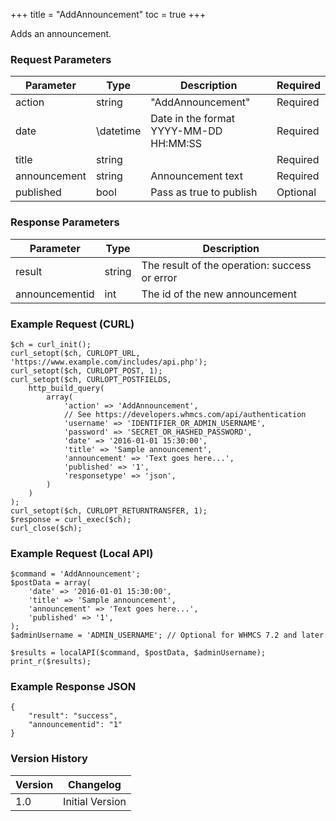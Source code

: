 +++
title = "AddAnnouncement"
toc = true
+++

Adds an announcement.

### Request Parameters

| Parameter | Type | Description | Required |
| --------- | ---- | ----------- | -------- |
| action | string | "AddAnnouncement" | Required |
| date | \datetime | Date in the format YYYY-MM-DD HH:MM:SS | Required |
| title | string |  | Required |
| announcement | string | Announcement text | Required |
| published | bool | Pass as true to publish | Optional |

### Response Parameters

| Parameter | Type | Description |
| --------- | ---- | ----------- |
| result | string | The result of the operation: success or error |
| announcementid | int | The id of the new announcement |


### Example Request (CURL)

```
$ch = curl_init();
curl_setopt($ch, CURLOPT_URL, 'https://www.example.com/includes/api.php');
curl_setopt($ch, CURLOPT_POST, 1);
curl_setopt($ch, CURLOPT_POSTFIELDS,
    http_build_query(
        array(
            'action' => 'AddAnnouncement',
            // See https://developers.whmcs.com/api/authentication
            'username' => 'IDENTIFIER_OR_ADMIN_USERNAME',
            'password' => 'SECRET_OR_HASHED_PASSWORD',
            'date' => '2016-01-01 15:30:00',
            'title' => 'Sample announcement',
            'announcement' => 'Text goes here...',
            'published' => '1',
            'responsetype' => 'json',
        )
    )
);
curl_setopt($ch, CURLOPT_RETURNTRANSFER, 1);
$response = curl_exec($ch);
curl_close($ch);
```


### Example Request (Local API)

```
$command = 'AddAnnouncement';
$postData = array(
    'date' => '2016-01-01 15:30:00',
    'title' => 'Sample announcement',
    'announcement' => 'Text goes here...',
    'published' => '1',
);
$adminUsername = 'ADMIN_USERNAME'; // Optional for WHMCS 7.2 and later

$results = localAPI($command, $postData, $adminUsername);
print_r($results);
```


### Example Response JSON

```
{
    "result": "success",
    "announcementid": "1"
}
```


### Version History

| Version | Changelog |
| ------- | --------- |
| 1.0 | Initial Version |
